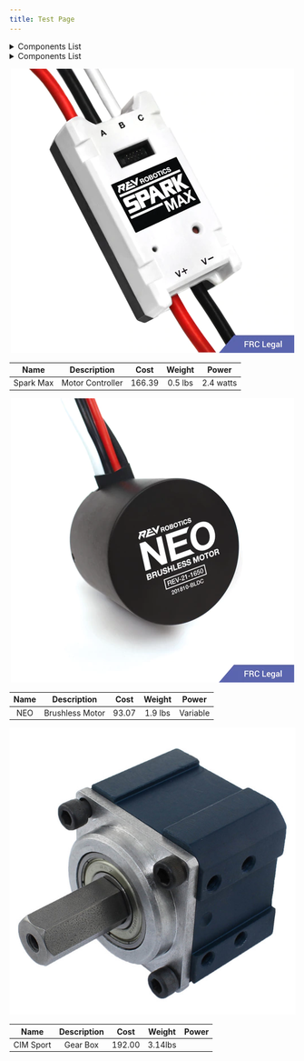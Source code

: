 ```yaml
---
title: Test Page
---
```


<details>
  <summary>Components List</summary>
 <a href="https://mesmerizing-engineers.github.io/MESMerizing-Engineers/docs/test#MC">Motor Controller</a><br/>
 <a href="https://mesmerizing-engineers.github.io/MESMerizing-Engineers/docs/test#Brushless-Motor">Brushless Motor Controller</a><br/>
 <a href="https://mesmerizing-engineers.github.io/MESMerizing-Engineers/docs/test#Gearbox">Gearbox</a><br/>
</details>

<details>
  <summary>Components List</summary>
  <ul>
    <li> Structural</li>
    <ul>
 <li><a href="https://mesmerizing-engineers.github.io/MESMerizing-Engineers/docs/test#MC">Motor Controller</a><li/>
 <li><a href="https://mesmerizing-engineers.github.io/MESMerizing-Engineers/docs/test#Brushless-Motor">Brushless Motor Controller</a><li/>
 <li><a href="https://mesmerizing-engineers.github.io/MESMerizing-Engineers/docs/test#Gearbox">Gearbox</a><li/>
    </ul>
    <li> Power </li>
  </ul>
</details>

<div id="MC"></div>
<p align="center">
  <img src="photos/SparkMax.png" />
</p>

|   Name  |  Description   | Cost | Weight|  Power  |
|:-------:|:--------------:|:----:|:-----:|:-------:|
|Spark Max|Motor Controller|166.39|0.5 lbs|2.4 watts|


<!-- Changes made by Liam 12/5 -->
<div id="Brushless-Motor"></div>
<p align="center">
  <img src="photos/NEO.png" />
</p>

|   Name  |  Description   | Cost | Weight|  Power  |
|:-------:|:--------------:|:----:|:-----:|:-------:|
|   NEO   |Brushless Motor |93.07 |1.9 lbs|Variable |

<div id="Gearbox"></div>
<p align="center">
  <img src="photos/gearbox.png" />
</p>


|   Name  |  Description   | Cost  | Weight|  Power  |
|:-------:|:--------------:|:-----:|:-----:|:-------:|
|CIM Sport|    Gear Box    |192.00 |3.14lbs|         |
